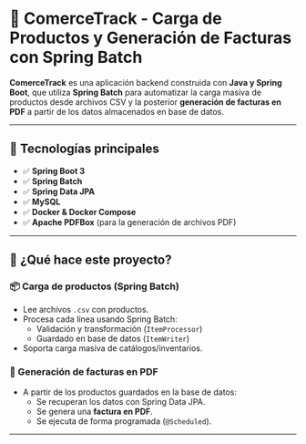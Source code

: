 # 🧾 ComerceTrack - Carga de Productos y Generación de Facturas con Spring Batch

**ComerceTrack** es una aplicación backend construida con **Java y Spring Boot**, que utiliza **Spring Batch** para automatizar la carga masiva de productos desde archivos CSV y la posterior **generación de facturas en PDF** a partir de los datos almacenados en base de datos.

---

## 🚀 Tecnologías principales

- ✅ **Spring Boot 3**
- ✅ **Spring Batch**
- ✅ **Spring Data JPA**
- ✅ **MySQL**
- ✅ **Docker & Docker Compose**
- ✅ **Apache PDFBox** (para la generación de archivos PDF)

---

## 🧠 ¿Qué hace este proyecto?

### 📦 Carga de productos (Spring Batch)
- Lee archivos `.csv` con productos.
- Procesa cada línea usando Spring Batch:
  - Validación y transformación (`ItemProcessor`)
  - Guardado en base de datos (`ItemWriter`)
- Soporta carga masiva de catálogos/inventarios.

### 📄 Generación de facturas en PDF
- A partir de los productos guardados en la base de datos:
  - Se recuperan los datos con Spring Data JPA.
  - Se genera una **factura en PDF**.
  - Se ejecuta de forma programada (`@Scheduled`).

---
